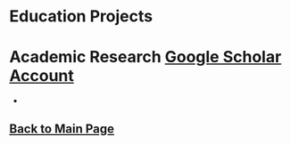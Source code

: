 # Education Projects

# Academic Research [Google Scholar Account](https://scholar.google.fr/citations?user=V5lAMN4AAAAJ&hl=fr)

- 


## [Back to Main Page](https://teoka.github.io)
